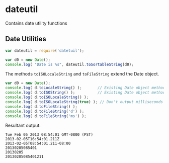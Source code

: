 # dateutil #

Contains date utility functions

## Date Utilities ##

```javascript
var dateutil = require('datetuil');

var d0 = new Date();
console.log( "Date is %s", dateutil.toSortableString(d0);
```

The  methods ```toISOLocaleString``` and ```toFileString``` extend the Date object.

```javascript
var d0 = new Date();
console.log( d.toLocaleString() );       // Existing Date object method
console.log( d.toISOString() );          // Existing Date object method
console.log( d.toISOLocaleString() );
console.log( d.toISOLocaleString(true) ); // Don't output milliseconds
console.log( d.toFileString() );
console.log( d.toFileString('d') );
console.log( d.toFileString('ms') );
```

Resultant output:

```console
Tue Feb 05 2013 08:54:01 GMT-0800 (PST)
2013-02-05T16:54:01.211Z
2013-02-05T08:54:01.211-08:00
20130205085401
20130205
20130205085401211

```
